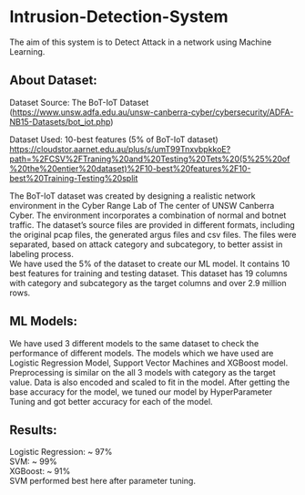 # Intrusion-Detection-System  
The aim of this system is to Detect Attack in a network using Machine Learning.   
  
## About Dataset:  
Dataset Source: The BoT-IoT Dataset  
(https://www.unsw.adfa.edu.au/unsw-canberra-cyber/cybersecurity/ADFA-NB15-Datasets/bot_iot.php)  
  
Dataset Used: 10-best features (5% of BoT-IoT dataset)  
https://cloudstor.aarnet.edu.au/plus/s/umT99TnxvbpkkoE?path=%2FCSV%2FTraning%20and%20Testing%20Tets%20(5%25%20of%20the%20entier%20dataset)%2F10-best%20features%2F10-best%20Training-Testing%20split  

The BoT-IoT dataset was created by designing a realistic network environment in the Cyber Range Lab of The center of UNSW Canberra Cyber. The environment incorporates a combination of normal and botnet traffic. The dataset’s source files are provided in different formats, including the original pcap files, the generated argus files and csv files. The files were separated, based on attack category and subcategory, to better assist in labeling process.  
We have used the 5% of the dataset to create our ML model. It contains 10 best features for training and testing dataset. This dataset has 19 columns with category and subcategory as the target columns and over 2.9 million rows.  
  
## ML Models:  
We have used 3 different models to the same dataset to check the performance of different models. The models which we have used are Logistic Regression Model, Support Vector Machines and XGBoost model. Preprocessing is similar on the all 3 models with category as the target value. Data is also encoded and scaled to fit in the model. After getting the base accuracy for the model, we tuned our model by HyperParameter Tuning and got better accuracy for each of the model.  

## Results:  
Logistic Regression: ~ 97%  
SVM: ~ 99%  
XGBoost: ~ 91%  
SVM performed best here after parameter tuning.  
